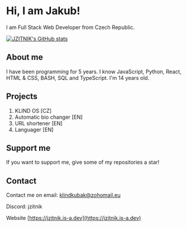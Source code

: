 # Hi, I am Jakub!

I am Full Stack Web Developer from Czech Republic.

[![JZITNIK's GitHub stats](https://github-readme-stats.vercel.app/api?username=JZITNIK-github)](https://github.com/anuraghazra/github-readme-stats)

## About me

I have been programming for 5 years. I know JavaScript, Python, React, HTML & CSS, BASH, SQL and TypeScript. I'm 14 years old.

## Projects

1. KLIND OS [CZ]
2. Automatic bio changer [EN]
3. URL shortener [EN]
4. Languager [EN]

## Support me

If you want to support me, give some of my repositories a star!

## Contact

Contact me on email: klindkubak@zohomail.eu

Discord: jzitnik

Website [https://jzitnik.is-a.dev](https://jzitnik.is-a.dev)

